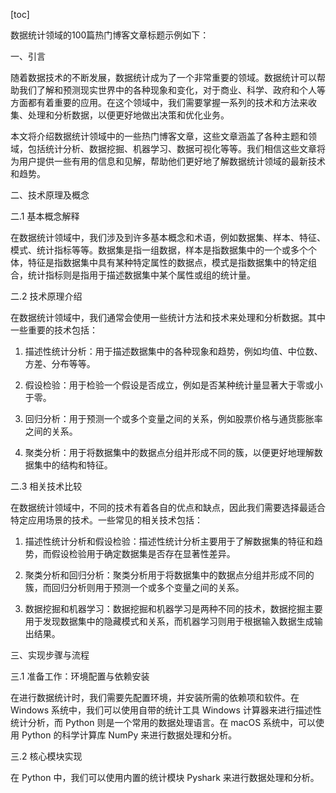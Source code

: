 
[toc]                    
                
                
数据统计领域的100篇热门博客文章标题示例如下：

一、引言

随着数据技术的不断发展，数据统计成为了一个非常重要的领域。数据统计可以帮助我们了解和预测现实世界中的各种现象和变化，对于商业、科学、政府和个人等方面都有着重要的应用。在这个领域中，我们需要掌握一系列的技术和方法来收集、处理和分析数据，以便更好地做出决策和优化业务。

本文将介绍数据统计领域中的一些热门博客文章，这些文章涵盖了各种主题和领域，包括统计分析、数据挖掘、机器学习、数据可视化等等。我们相信这些文章将为用户提供一些有用的信息和见解，帮助他们更好地了解数据统计领域的最新技术和趋势。

二、技术原理及概念

二.1 基本概念解释

在数据统计领域中，我们涉及到许多基本概念和术语，例如数据集、样本、特征、模式、统计指标等等。数据集是指一组数据，样本是指数据集中的一个或多个个体，特征是指数据集中具有某种特定属性的数据点，模式是指数据集中的特定组合，统计指标则是指用于描述数据集中某个属性或组的统计量。

二.2 技术原理介绍

在数据统计领域中，我们通常会使用一些统计方法和技术来处理和分析数据。其中一些重要的技术包括：

1. 描述性统计分析：用于描述数据集中的各种现象和趋势，例如均值、中位数、方差、分布等等。

2. 假设检验：用于检验一个假设是否成立，例如是否某种统计量显著大于零或小于零。

3. 回归分析：用于预测一个或多个变量之间的关系，例如股票价格与通货膨胀率之间的关系。

4. 聚类分析：用于将数据集中的数据点分组并形成不同的簇，以便更好地理解数据集中的结构和特征。

二.3 相关技术比较

在数据统计领域中，不同的技术有着各自的优点和缺点，因此我们需要选择最适合特定应用场景的技术。一些常见的相关技术包括：

1. 描述性统计分析和假设检验：描述性统计分析主要用于了解数据集的特征和趋势，而假设检验用于确定数据集是否存在显著性差异。

2. 聚类分析和回归分析：聚类分析用于将数据集中的数据点分组并形成不同的簇，而回归分析则用于预测一个或多个变量之间的关系。

3. 数据挖掘和机器学习：数据挖掘和机器学习是两种不同的技术，数据挖掘主要用于发现数据集中的隐藏模式和关系，而机器学习则用于根据输入数据生成输出结果。

三、实现步骤与流程

三.1 准备工作：环境配置与依赖安装

在进行数据统计时，我们需要先配置环境，并安装所需的依赖项和软件。在 Windows 系统中，我们可以使用自带的统计工具 Windows 计算器来进行描述性统计分析，而 Python 则是一个常用的数据处理语言。在 macOS 系统中，可以使用 Python 的科学计算库 NumPy 来进行数据处理和分析。

三.2 核心模块实现

在 Python 中，我们可以使用内置的统计模块 Pyshark 来进行数据处理和分析。

